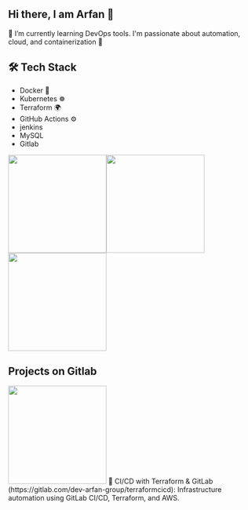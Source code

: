 ## Hi there, I am Arfan 👋
🌱 I’m currently learning DevOps tools. I'm passionate about automation, cloud, and containerization 🚀

## 🛠️ Tech Stack
- Docker 🐳
- Kubernetes ☸️
- Terraform 🌍
- GitHub Actions ⚙️
- jenkins
- MySQL
- Gitlab

<img src="https://media2.giphy.com/media/v1.Y2lkPTc5MGI3NjExeWp6YTluZ3FjYzV4NDBiZmhhY3Y5cTRmdzZtanFxeXByN3BwZnB5YyZlcD12MV9pbnRlcm5hbF9naWZfYnlfaWQmY3Q9Zw/3Xw8jY3zbFRtFd6eK8/giphy.gif" width="200"/><img src="https://media3.giphy.com/media/v1.Y2lkPTc5MGI3NjExMDcyOHF6ZzdpcG1qNG9jcnR5NnJpdnIyZjdvZWx4c2p6YjVsemt1aiZlcD12MV9pbnRlcm5hbF9naWZfYnlfaWQmY3Q9Zw/78XCFBGOlS6keY1Bil/giphy.gif" width="200"/><img src="https://media2.giphy.com/media/v1.Y2lkPTc5MGI3NjExZWpvejJ1dGR1cHp0aTY0cGR4ZG5zY21wczdsZzVzaWN1OWhsc2xwdyZlcD12MV9pbnRlcm5hbF9naWZfYnlfaWQmY3Q9Zw/Qek0hd3NUGJPEBvvzK/giphy.gif" width="200"/>

 ## Projects on Gitlab
<img src="https://media1.giphy.com/media/v1.Y2lkPTc5MGI3NjExNDV3NG40MW9neXdjeDUxb3BuejJkYzlqcWx0OTl6N3hldHM5dWx5OCZlcD12MV9pbnRlcm5hbF9naWZfYnlfaWQmY3Q9cw/jtRP4S3wdK2cGPoQDZ/giphy.gif" width="200"/>
 🔧 CI/CD with Terraform & GitLab (https://gitlab.com/dev-arfan-group/terraformcicd): Infrastructure automation using GitLab CI/CD, Terraform, and AWS.
<!--
**dev-arfan/dev-arfan** is a ✨ _special_ ✨ repository because its `README.md` (this file) appears on your GitHub profile.

Here are some ideas to get you started:

- 🔭 I’m currently working on ...
- 🌱 I’m currently learning ...
- 👯 I’m looking to collaborate on ...
- 🤔 I’m looking for help with ...
- 💬 Ask me about ...
- 📫 How to reach me: ...
- 😄 Pronouns: ...
- ⚡ Fun fact: ...
-->

